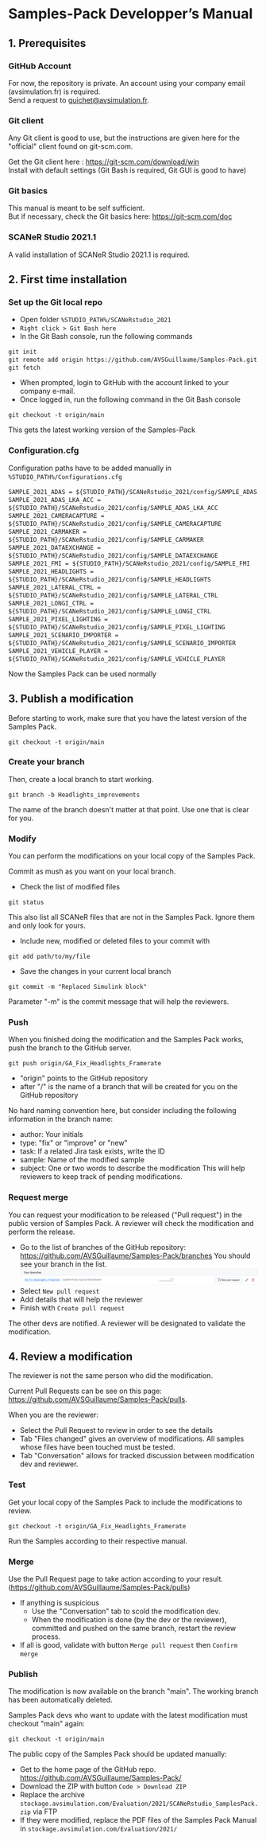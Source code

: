 # Samples-Pack Developper’s Manual

## 1. Prerequisites

### GitHub Account
For now, the repository is private.
An account using your company email (avsimulation.fr) is required.  
Send a request to guichet@avsimulation.fr.

### Git client

Any Git client is good to use, but the instructions are given here for the "official" client found on git-scm.com.

Get the Git client here : https://git-scm.com/download/win  
Install with default settings (Git Bash is required, Git GUI is good to have)

### Git basics

This manual is meant to be self sufficient.  
But if necessary, check the Git basics here:  https://git-scm.com/doc

### SCANeR Studio 2021.1
A valid installation of SCANeR Studio 2021.1 is required.

## 2. First time installation

### Set up the Git local repo

* Open folder `%STUDIO_PATH%/SCANeRstudio_2021`
* `Right click > Git Bash here`
* In the Git Bash console, run the following commands
```
git init
git remote add origin https://github.com/AVSGuillaume/Samples-Pack.git
git fetch
```
* When prompted, login to GitHub with the account linked to your company e-mail.
* Once logged in, run the following command in the Git Bash console
```
git checkout -t origin/main
```
This gets the latest working version of the Samples-Pack

### Configuration.cfg
Configuration paths have to be added manually in `%STUDIO_PATH%/Configurations.cfg`
```
SAMPLE_2021_ADAS = ${STUDIO_PATH}/SCANeRstudio_2021/config/SAMPLE_ADAS
SAMPLE_2021_ADAS_LKA_ACC = ${STUDIO_PATH}/SCANeRstudio_2021/config/SAMPLE_ADAS_LKA_ACC
SAMPLE_2021_CAMERACAPTURE = ${STUDIO_PATH}/SCANeRstudio_2021/config/SAMPLE_CAMERACAPTURE
SAMPLE_2021_CARMAKER = ${STUDIO_PATH}/SCANeRstudio_2021/config/SAMPLE_CARMAKER
SAMPLE_2021_DATAEXCHANGE = ${STUDIO_PATH}/SCANeRstudio_2021/config/SAMPLE_DATAEXCHANGE
SAMPLE_2021_FMI = ${STUDIO_PATH}/SCANeRstudio_2021/config/SAMPLE_FMI
SAMPLE_2021_HEADLIGHTS = ${STUDIO_PATH}/SCANeRstudio_2021/config/SAMPLE_HEADLIGHTS
SAMPLE_2021_LATERAL_CTRL = ${STUDIO_PATH}/SCANeRstudio_2021/config/SAMPLE_LATERAL_CTRL
SAMPLE_2021_LONGI_CTRL = ${STUDIO_PATH}/SCANeRstudio_2021/config/SAMPLE_LONGI_CTRL
SAMPLE_2021_PIXEL_LIGHTING = ${STUDIO_PATH}/SCANeRstudio_2021/config/SAMPLE_PIXEL_LIGHTING
SAMPLE_2021_SCENARIO_IMPORTER = ${STUDIO_PATH}/SCANeRstudio_2021/config/SAMPLE_SCENARIO_IMPORTER
SAMPLE_2021_VEHICLE_PLAYER = ${STUDIO_PATH}/SCANeRstudio_2021/config/SAMPLE_VEHICLE_PLAYER
```
Now the Samples Pack can be used normally
## 3. Publish a modification

Before starting to work, make sure that you have the latest version of the Samples Pack.
```
git checkout -t origin/main
```
### Create your branch
Then, create a local branch to start working.
```
git branch -b Headlights_improvements
```
The name of the branch doesn't matter at that point. Use one that is clear for you.

### Modify

You can perform the modifications on your local copy of the Samples Pack.
 
Commit as mush as you want on your local branch.
* Check the list of modified files
```
git status
```
This also list all SCANeR files that are not in the Samples Pack. Ignore them and only look for yours.
* Include new, modified or deleted files to your commit with
```
git add path/to/my/file
```
* Save the changes in your current local branch
```
git commit -m "Replaced Simulink block"
```
Parameter "-m" is the commit message that will help the reviewers.

### Push

When you finished doing the modification and the Samples Pack works, push the branch to the GitHub server.
```
git push origin/GA_Fix_Headlights_Framerate
```
* "origin" points to the GitHub repository
* after "/" is the name of a branch that will be created for you on the GitHub repository

No hard naming convention here, but consider including the following information in the branch name:
* author: Your initials
* type: "fix" or "improve" or "new"
* task: If a related Jira task exists, write the ID
* sample: Name of the modified sample
* subject: One or two words to describe the modification
This will help reviewers to keep track of pending modifications.

### Request merge

You can request your modification to be released ("Pull request") in the public version of Samples Pack.
A reviewer will check the modification and perform the release.

* Go to the list of branches of the GitHub repository: https://github.com/AVSGuillaume/Samples-Pack/branches
You should see your branch in the list.
![Your branches](doc/assets/Your%20branches.png)
* Select `New pull request`
* Add details that will help the reviewer
* Finish with `Create pull request`

The other devs are notified.
A reviewer will be designated to validate the modification.

## 4. Review a modification

The reviewer is not the same person who did the modification.

Current Pull Requests can be see on this page: https://github.com/AVSGuillaume/Samples-Pack/pulls.

When you are the reviewer:
* Select the Pull Request to review in order to see the details
* Tab "Files changed" gives an overview of modifications. All samples whose files have been touched must be tested.
* Tab "Conversation" allows for tracked discussion between modification dev and reviewer.

### Test

Get your local copy of the Samples Pack to include the modifications to review.
```
git checkout -t origin/GA_Fix_Headlights_Framerate
```
Run the Samples according to their respective manual.

### Merge

Use the Pull Request page to take action according to your result.
(https://github.com/AVSGuillaume/Samples-Pack/pulls)

* If anything is suspicious
    * Use the "Conversation" tab to scold the modification dev.
    * When the modification is done (by the dev or the reviewer), committed and pushed on the same branch, restart the review process.
* If all is good, validate with button `Merge pull request` then `Confirm merge`

### Publish

The modification is now available on the branch "main".
The working branch has been automatically deleted.

Samples Pack devs who want to update with the latest modification must checkout "main" again:
```
git checkout -t origin/main
```

The public copy of the Samples Pack should be updated manually:
* Get to the home page of the GitHub repo. https://github.com/AVSGuillaume/Samples-Pack/
* Download the ZIP with button `Code > Download ZIP`
* Replace the archive `stockage.avsimulation.com/Evaluation/2021/SCANeRstudio_SamplesPack.zip` via FTP
* If they were modified, replace the PDF files of the Samples Pack Manual in `stockage.avsimulation.com/Evaluation/2021/`
